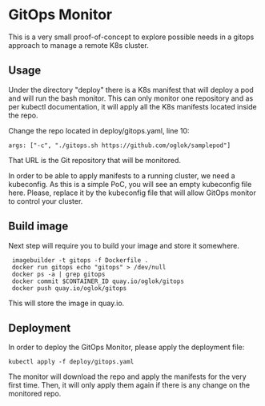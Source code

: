 # GitOps Monitor

This is a very small proof-of-concept to explore possible needs in a gitops 
approach to manage a remote K8s cluster.

## Usage

Under the directory "deploy" there is a K8s manifest that will deploy a pod 
and will run the bash monitor. This can only monitor one repository and as per
kubectl documentation, it will apply all the K8s manifests located inside the
repo.

Change the repo located in deploy/gitops.yaml, line 10:

	args: ["-c", "./gitops.sh https://github.com/oglok/samplepod"]

That URL is the Git repository that will be monitored. 

In order to be able to apply manifests to a running cluster, we need a kubeconfig.
As this is a simple PoC, you will see an empty kubeconfig file here. Please,
replace it by the kubeconfig file that will allow GitOps monitor to control your
cluster.

## Build image

Next step will require you to build your image and store it somewhere.

	 imagebuilder -t gitops -f Dockerfile .
	 docker run gitops echo "gitops" > /dev/null
	 docker ps -a | grep gitops
	 docker commit $CONTAINER_ID quay.io/oglok/gitops
	 docker push quay.io/oglok/gitops

This will store the image in quay.io.

## Deployment

In order to deploy the GitOps Monitor, please apply the deployment file:

	kubectl apply -f deploy/gitops.yaml

The monitor will download the repo and apply the manifests for the very first time.
Then, it will only apply them again if there is any change on the monitored repo.


